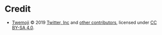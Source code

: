 # Credit

- [Twemoji][twemoji] &copy; 2019 [Twitter, Inc][twemoji-author] and [other contributors][twemoji-contributors], licensed under [CC BY-SA 4.0][twemoji-license].

<!-- Link aliases -->

[twemoji]: https://github.com/twitter/twemoji/tree/master
[twemoji-author]: https://x.com/home
[twemoji-contributors]: https://github.com/twitter/twemoji/graphs/contributors
[twemoji-license]: https://github.com/twitter/twemoji/blob/d94f4cf793e6d5ca592aa00f58a88f6a4229ad43/LICENSE-GRAPHICS

